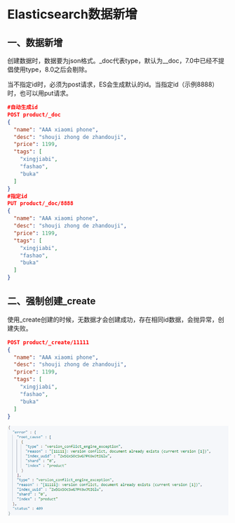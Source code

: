 # Elasticsearch数据新增

## 一、数据新增

创建数据时，数据要为json格式。_doc代表type，默认为__doc，7.0中已经不提倡使用type，8.0之后会剔除。

当不指定id时，必须为post请求，ES会生成默认的id。当指定id（示例8888）时，也可以用put请求。

```json
#自动生成id
POST product/_doc
{
  "name": "AAA xiaomi phone",
  "desc": "shouji zhong de zhandouji",
  "price": 1199,
  "tags": [
    "xingjiabi",
    "fashao",
    "buka"
  ]
}
#指定id
PUT product/_doc/8888
{
  "name": "AAA xiaomi phone",
  "desc": "shouji zhong de zhandouji",
  "price": 1199,
  "tags": [
    "xingjiabi",
    "fashao",
    "buka"
  ]
}
```

## 二、强制创建_create

使用_create创建的时候，无数据才会创建成功，存在相同id数据，会抛异常，创建失败。

```json
POST product/_create/11111
{
  "name": "AAA xiaomi phone",
  "desc": "shouji zhong de zhandouji",
  "price": 1199,
  "tags": [
    "xingjiabi",
    "fashao",
    "buka"
  ]
}
```

![](images/异常.png)